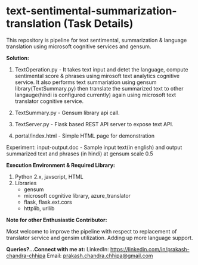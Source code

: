 # text-sentimental-summarization-translation (Task Details)
This repository is pipeline for text sentimental, summarization &amp; language translation using microsoft cognitive services and gensum.

**Solution:**

1) TextOperation.py - It takes text input and detet the language, compute sentimental score & phrases using mirosoft text analytics cognitive service. It also performs text summariation using gensum library(TextSummary.py) then translate the summarized text to other langauge(hindi is configured currently) again using microsoft text translator cognitive service.

2) TextSummary.py - Gensum library api call.

3) TextServer.py - Flask based REST API server to expose text API.

4) portal/index.html - Simple HTML page for demonstration

Experiment: input-output.doc - Sample input text(in english) and output summarized text and phrases (in hindi) at gensum scale 0.5

**Execution Environment & Required Library:**

 1. Python 2.x, javscript, HTML
 2. Libraries
    - gensum
    - microsoft cognitive library, azure_translator
    - flask, flask.ext.cors
    - httplib, urllib

**Note for other Enthusiastic Contributor:**

Most welcome to improve the pipeline with respect to replacement of translator service and gensim utilization. Adding up more language support.

**Queries?...Connect with me at:**
LinkedIn: https://linkedin.com/in/prakash-chandra-chhipa
Email: prakash.chandra.chhipa@gmail.com

